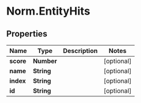 # Norm.EntityHits

## Properties
Name | Type | Description | Notes
------------ | ------------- | ------------- | -------------
**score** | **Number** |  | [optional] 
**name** | **String** |  | [optional] 
**index** | **String** |  | [optional] 
**id** | **String** |  | [optional] 


